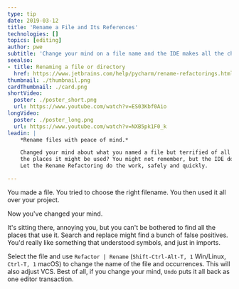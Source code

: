 ```yaml
---
type: tip
date: 2019-03-12
title: 'Rename a File and Its References'
technologies: []
topics: [editing]
author: pwe
subtitle: 'Change your mind on a file name and the IDE makes all the changes for you.'
seealso:
- title: Renaming a file or directory
  href: https://www.jetbrains.com/help/pycharm/rename-refactorings.html
thumbnail: ./thumbnail.png
cardThumbnail: ./card.png
shortVideo:
  poster: ./poster_short.png
  url: https://www.youtube.com/watch?v=ES03Kbf0Aio
longVideo:
  poster: ./poster_long.png
  url: https://www.youtube.com/watch?v=NXB5pk1F0_k
leadin: |
    *Rename files with peace of mind.*    

    Changed your mind about what you named a file but terrified of all 
    the places it might be used? You might not remember, but the IDE does. 
    Let the Rename Refactoring do the work, safely and quickly.

---
```


You made a file. You tried to choose the right filename. You then used it 
all over your project.

Now you've changed your mind.

It's sitting there, annoying you, but you can't be bothered to find all the 
places that use it. Search and replace might find a bunch of false positives. 
You'd really like something that understood symbols, and just in imports.

Select the file and use 
`Refactor | Rename` (`Shift-Ctrl-Alt-T, 1` Win/Linux, `Ctrl-T, 1` macOS) 
to change the name of the file and occurrences. This will also adjust VCS. 
Best of all, if you change your mind, `Undo` puts it all back as one 
editor transaction.
